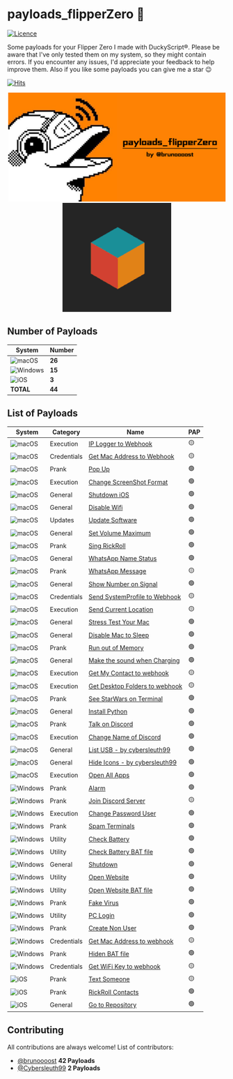 # payloads_flipperZero 🐬

[![Licence](https://img.shields.io/badge/Licence-GPLv3-%239e264c?style=for-the-badge)]([https://github.com/aleff-github/my-flipper-shits/blob/main/LICENCE](https://github.com/brunoooost/payloads_flipperZero/blob/main/LICENSE))


Some payloads for your Flipper Zero I made with DuckyScript®. Please be aware that I've only tested them on my system, so they might contain errors. If you encounter any issues, I'd appreciate your feedback to help improve them. Also if you like some payloads you can give me a star 😉

[![Hits](https://hits.seeyoufarm.com/api/count/incr/badge.svg?url=https%3A%2F%2Fgithub.com%2Fbrunoooost%2Fpayloads_flipperZero&count_bg=%235B3B90&title_bg=%23555555&icon=&icon_color=%23E7E7E7&title=views&edge_flat=false)](https://hits.seeyoufarm.com)



<p align="center">
  
<img src="https://github.com/brunoooost/payloads_flipperZero/blob/main/img/payloads_flipperZero.png?raw=true" width="500" />
  
  <img src="https://github.com/brunoooost/payloads_flipperZero/blob/main/img/tenor-2506890752.gif?raw=true" width="250" />

</p>

## Number of Payloads
|System|Number|
|--|--|
![macOS](https://img.shields.io/badge/mac%20os-000000?style=for-the-badge&logo=macos&logoColor=F0F0F0)|**26**|
|![Windows](https://img.shields.io/badge/Windows-0078D6?style=for-the-badge&logo=windows&logoColor=white)|**15**|
|![iOS](https://img.shields.io/badge/iOS-000000?style=for-the-badge&logo=ios&logoColor=white)|**3**|
|**TOTAL**|**44**|




## List of Payloads

|System|Category|Name|PAP|
|--|--|--|--|
![macOS](https://img.shields.io/badge/mac%20os-000000?style=for-the-badge&logo=macos&logoColor=F0F0F0)|Execution|[IP Logger to Webhook](https://github.com/brunoooost/payloads_flipperZero/tree/main/iOS/IPLogger-FlipZero)|🟡|
![macOS](https://img.shields.io/badge/mac%20os-000000?style=for-the-badge&logo=macos&logoColor=F0F0F0)|Credentials|[Get Mac Address to Webhook](https://github.com/brunoooost/payloads_flipperZero/tree/main/iOS/GetMacAddress-FlipZero)|🟡|
![macOS](https://img.shields.io/badge/mac%20os-000000?style=for-the-badge&logo=macos&logoColor=F0F0F0)|Prank|[Pop Up](https://github.com/brunoooost/payloads_flipperZero/tree/main/iOS/PopUp-FlipZero)|🟢|
![macOS](https://img.shields.io/badge/mac%20os-000000?style=for-the-badge&logo=macos&logoColor=F0F0F0)|Execution|[Change ScreenShot Format](https://github.com/brunoooost/payloads_flipperZero/tree/main/iOS/ChangeScreenshotFormat)|🟢|
![macOS](https://img.shields.io/badge/mac%20os-000000?style=for-the-badge&logo=macos&logoColor=F0F0F0)|General|[Shutdown iOS](https://github.com/brunoooost/payloads_flipperZero/tree/main/iOS/Shutdown-FlipZero)|🟢|
![macOS](https://img.shields.io/badge/mac%20os-000000?style=for-the-badge&logo=macos&logoColor=F0F0F0)|General|[Disable Wifi](https://github.com/brunoooost/payloads_flipperZero/tree/main/iOS/DisableWiFi-FlipZero)|🟢|
![macOS](https://img.shields.io/badge/mac%20os-000000?style=for-the-badge&logo=macos&logoColor=F0F0F0)|Updates|[Update Software](https://github.com/brunoooost/payloads_flipperZero/tree/main/iOS/UpadateSoftware-FlipZero)|🟢|
![macOS](https://img.shields.io/badge/mac%20os-000000?style=for-the-badge&logo=macos&logoColor=F0F0F0)|General|[Set Volume Maximum](https://github.com/brunoooost/payloads_flipperZero/tree/main/iOS/SetVolumeMax-FlipZero)|🟢|
![macOS](https://img.shields.io/badge/mac%20os-000000?style=for-the-badge&logo=macos&logoColor=F0F0F0)|Prank|[Sing RickRoll](https://github.com/brunoooost/payloads_flipperZero/tree/main/iOS/SingRickRoll-FlipZero)|🟢|
![macOS](https://img.shields.io/badge/mac%20os-000000?style=for-the-badge&logo=macos&logoColor=F0F0F0)|General|[WhatsApp Name Status](https://github.com/brunoooost/payloads_flipperZero/tree/main/iOS/ChangeNameWhatts-FlipZero)|🟢|
![macOS](https://img.shields.io/badge/mac%20os-000000?style=for-the-badge&logo=macos&logoColor=F0F0F0)|Prank|[WhatsApp Message ](https://github.com/brunoooost/payloads_flipperZero/tree/main/iOS/Send_WhatsApp-FlipZero)|🟡|
![macOS](https://img.shields.io/badge/mac%20os-000000?style=for-the-badge&logo=macos&logoColor=F0F0F0)|General|[Show Number on Signal](https://github.com/brunoooost/payloads_flipperZero/tree/main/iOS/ShowPhoneSignal-FlipZero)|🟢|
![macOS](https://img.shields.io/badge/mac%20os-000000?style=for-the-badge&logo=macos&logoColor=F0F0F0)|Credentials|[Send SystemProfile to Webhook](https://github.com/brunoooost/payloads_flipperZero/tree/main/iOS/SendSysInfo-FlipZero)|🟡|
![macOS](https://img.shields.io/badge/mac%20os-000000?style=for-the-badge&logo=macos&logoColor=F0F0F0)|Execution|[Send Current Location](https://github.com/brunoooost/payloads_flipperZero/tree/main/iOS/ShareCurrentLocation-FlipZero)|🟡|
![macOS](https://img.shields.io/badge/mac%20os-000000?style=for-the-badge&logo=macos&logoColor=F0F0F0)|General|[Stress Test Your Mac](https://github.com/brunoooost/payloads_flipperZero/tree/main/iOS/StressYourMac-FlipZero)|🟢|
![macOS](https://img.shields.io/badge/mac%20os-000000?style=for-the-badge&logo=macos&logoColor=F0F0F0)|General|[Disable Mac to Sleep](https://github.com/brunoooost/payloads_flipperZero/tree/main/iOS/DontSleep-FlipZero)|🟢|
![macOS](https://img.shields.io/badge/mac%20os-000000?style=for-the-badge&logo=macos&logoColor=F0F0F0)|Prank|[Run out of Memory](https://github.com/brunoooost/payloads_flipperZero/tree/main/iOS/RunOutOfMemory-FlipZero)|🟢|
![macOS](https://img.shields.io/badge/mac%20os-000000?style=for-the-badge&logo=macos&logoColor=F0F0F0)|General|[Make the sound when Charging](https://github.com/brunoooost/payloads_flipperZero/tree/main/iOS/MakeSoundChargeMac-FlipZero)|🟢|
![macOS](https://img.shields.io/badge/mac%20os-000000?style=for-the-badge&logo=macos&logoColor=F0F0F0)|Execution|[Get My Contact to webhook](https://github.com/brunoooost/payloads_flipperZero/tree/main/iOS/GetMyContactMacOS-FlipZero)|🟡|
![macOS](https://img.shields.io/badge/mac%20os-000000?style=for-the-badge&logo=macos&logoColor=F0F0F0)|Execution|[Get Desktop Folders to webhook](https://github.com/brunoooost/payloads_flipperZero/tree/main/iOS/SendDesktopToYou-FlipZero)|🟡|
![macOS](https://img.shields.io/badge/mac%20os-000000?style=for-the-badge&logo=macos&logoColor=F0F0F0)|Prank|[See StarWars on Terminal](https://github.com/brunoooost/payloads_flipperZero/tree/main/iOS/SeeStarWarsMacOS-FlipZero)|🟢|
![macOS](https://img.shields.io/badge/mac%20os-000000?style=for-the-badge&logo=macos&logoColor=F0F0F0)|General|[Install Python](https://github.com/brunoooost/payloads_flipperZero/tree/main/iOS/InstallPython-FlipZero)|🟢|
![macOS](https://img.shields.io/badge/mac%20os-000000?style=for-the-badge&logo=macos&logoColor=F0F0F0)|Prank|[Talk on Discord](https://github.com/brunoooost/payloads_flipperZero/tree/main/iOS/TalkOnDiscord-FlipZero)|🟢|
![macOS](https://img.shields.io/badge/mac%20os-000000?style=for-the-badge&logo=macos&logoColor=F0F0F0)|Execution|[Change Name of Discord](https://github.com/brunoooost/payloads_flipperZero/tree/main/iOS/ChangeNameDiscord-FlipZero)|🟢|
![macOS](https://img.shields.io/badge/mac%20os-000000?style=for-the-badge&logo=macos&logoColor=F0F0F0)|General|[List USB - by cybersleuth99](https://github.com/brunoooost/payloads_flipperZero/tree/main/iOS/ListUSB-FlipZero)|🟢|
![macOS](https://img.shields.io/badge/mac%20os-000000?style=for-the-badge&logo=macos&logoColor=F0F0F0)|General|[Hide Icons - by cybersleuth99](https://github.com/brunoooost/payloads_flipperZero/tree/main/iOS/HideIcons-FlipZero)|🟢|
![macOS](https://img.shields.io/badge/mac%20os-000000?style=for-the-badge&logo=macos&logoColor=F0F0F0)|Execution|[Open All Apps](https://github.com/brunoooost/payloads_flipperZero/tree/main/iOS/OpenAll-FlipZero)|🟢|
|![Windows](https://img.shields.io/badge/Windows-0078D6?style=for-the-badge&logo=windows&logoColor=white)|Prank|[Alarm](https://github.com/brunoooost/payloads_flipperZero/tree/main/win/Alarm-FlipZero)|🟢|
![Windows](https://img.shields.io/badge/Windows-0078D6?style=for-the-badge&logo=windows&logoColor=white)|Prank|[Join Discord Server](https://github.com/brunoooost/payloads_flipperZero/tree/main/win/JoinDiscord-FlipZero)|🟡|
![Windows](https://img.shields.io/badge/Windows-0078D6?style=for-the-badge&logo=windows&logoColor=white)|Execution|[Change Password User](https://github.com/brunoooost/payloads_flipperZero/tree/main/win/ChangePassword-FlipZero)|🟢|
![Windows](https://img.shields.io/badge/Windows-0078D6?style=for-the-badge&logo=windows&logoColor=white)|Prank|[Spam Terminals](https://github.com/brunoooost/payloads_flipperZero/tree/main/win/SpamTerminals)|🟢|
![Windows](https://img.shields.io/badge/Windows-0078D6?style=for-the-badge&logo=windows&logoColor=white)|Utility|[Check Battery](https://github.com/brunoooost/payloads_flipperZero/tree/main/win/CheckBattery-FlipZero)|🟢|
![Windows](https://img.shields.io/badge/Windows-0078D6?style=for-the-badge&logo=windows&logoColor=white)|Utility|[Check Battery BAT file](https://github.com/brunoooost/payloads_flipperZero/tree/main/win/BatteryReportBAT-FlipZero)|🟢|
![Windows](https://img.shields.io/badge/Windows-0078D6?style=for-the-badge&logo=windows&logoColor=white)|General|[Shutdown ](https://github.com/brunoooost/payloads_flipperZero/tree/main/win/Shutdown-FlipZero)|🟢|
![Windows](https://img.shields.io/badge/Windows-0078D6?style=for-the-badge&logo=windows&logoColor=white)|Utility|[Open Website](https://github.com/brunoooost/payloads_flipperZero/tree/main/win/OpenWeb-FlipZero)|🟢|
![Windows](https://img.shields.io/badge/Windows-0078D6?style=for-the-badge&logo=windows&logoColor=white)|Utility|[Open Website BAT file](https://github.com/brunoooost/payloads_flipperZero/tree/main/win/OpenWebsiteBAT-FlipZero)|🟢|
![Windows](https://img.shields.io/badge/Windows-0078D6?style=for-the-badge&logo=windows&logoColor=white)|Prank|[Fake Virus](https://github.com/brunoooost/payloads_flipperZero/tree/main/win/FakeVirus-FlipZero)|🟢|
![Windows](https://img.shields.io/badge/Windows-0078D6?style=for-the-badge&logo=windows&logoColor=white)|Utility|[PC Login](https://github.com/brunoooost/payloads_flipperZero/tree/main/win/PCLogin-FlipZero)|🟢|
![Windows](https://img.shields.io/badge/Windows-0078D6?style=for-the-badge&logo=windows&logoColor=white)|Prank|[Create Non User](https://github.com/brunoooost/payloads_flipperZero/tree/main/win/CreateNonUser-FlipZero)|🟢|
![Windows](https://img.shields.io/badge/Windows-0078D6?style=for-the-badge&logo=windows&logoColor=white)|Credentials|[Get Mac Address to webhook](https://github.com/brunoooost/payloads_flipperZero/tree/main/win/GetMacAddress-FlipZero)|🟡|
![Windows](https://img.shields.io/badge/Windows-0078D6?style=for-the-badge&logo=windows&logoColor=white)|Prank|[Hiden BAT file](https://github.com/brunoooost/payloads_flipperZero/tree/main/win/FileBAT-FlipZero)|🟢|
![Windows](https://img.shields.io/badge/Windows-0078D6?style=for-the-badge&logo=windows&logoColor=white)|Credentials|[Get WiFi Key to webhook](https://github.com/brunoooost/payloads_flipperZero/tree/main/win/WiFikeyToWebhook-FlipZero)|🟡|
|![iOS](https://img.shields.io/badge/iOS-000000?style=for-the-badge&logo=ios&logoColor=white)|Prank|[Text Someone ](https://github.com/brunoooost/payloads_flipperZero/tree/main/iOS/SendMessages-FlipZero)|🟡|
|![iOS](https://img.shields.io/badge/iOS-000000?style=for-the-badge&logo=ios&logoColor=white)|Prank|[RickRoll Contacts ](https://github.com/brunoooost/payloads_flipperZero/tree/main/iOS/Contact-RickRoll-FlipZero)|🟢|
|![iOS](https://img.shields.io/badge/iOS-000000?style=for-the-badge&logo=ios&logoColor=white)|General|[Go to Repository](https://github.com/brunoooost/payloads_flipperZero/tree/main/iOS/GoToTheBestRepo-FlipZero)|🟢|



## Contributing
All contributions are always welcome! List of contributors:

- [@brunoooost](https://github.com/brunoooost) **42 Payloads**
- [@Cybersleuth99](https://github.com/Cybersleuth99) **2 Payloads**

